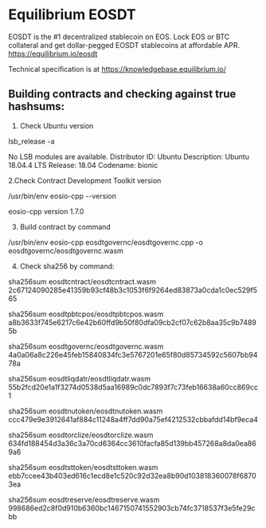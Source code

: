 # Equilibrium EOSDT
EOSDT is the #1 decentralized stablecoin on EOS. Lock EOS or BTC collateral and get dollar-pegged EOSDT stablecoins at affordable APR.
https://equilibrium.io/eosdt

Technical specification is at https://knowledgebase.equilibrium.io/

## Building contracts and checking against true hashsums:
 1. Check Ubuntu version
 
lsb_release -a

No LSB modules are available.
Distributor ID: Ubuntu
Description:    Ubuntu 18.04.4 LTS
Release:    18.04
Codename:   bionic

2.Check Contract Development Toolkit version

/usr/bin/env eosio-cpp --version

eosio-cpp version 1.7.0

3. Build contract by command

/usr/bin/env eosio-cpp eosdtgovernc/eosdtgovernc.cpp -o eosdtgovernc/eosdtgovernc.wasm

4. Check sha256 by command:

sha256sum eosdtcntract/eosdtcntract.wasm
2c67124090285e41359b93cf48b3c1053f6f9264ed83873a0cda1c0ec529f565

sha256sum eosdtpbtcpos/eosdtpbtcpos.wasm
a8b3633f745e6217c6e42b60ffd9b50f80dfa09cb2cf07c62b8aa35c9b74895b

sha256sum eosdtgovernc/eosdtgovernc.wasm
4a0a06a8c226e45feb15840834fc3e5767201e65f80d85734592c5607bb9478a

sha256sum eosdtliqdatr/eosdtliqdatr.wasm
55b2fcd20e1a1f3274d0538d5aa16989c0dc7893f7c73feb16638a60cc869cc1

sha256sum eosdtnutoken/eosdtnutoken.wasm
ccc479e9e3912641af884c11248a4ff7dd90a75ef4212532cbbafdd14bf9eca4

sha256sum eosdtorclize/eosdtorclize.wasm
634fd188454d3a36c3a70cd6364cc3610facfa85d139bb457268a8da0ea869a6

sha256sum eosdtsttoken/eosdtsttoken.wasm
ebb7ccee43b403ed616c1ecd8e1c520c92d32ea8b90d103818360078f68703ea

sha256sum eosdtreserve/eosdtreserve.wasm
998686ed2c8f0d910b6360bc1467150741552903cb74fc3718537f3e5fe29cbb
